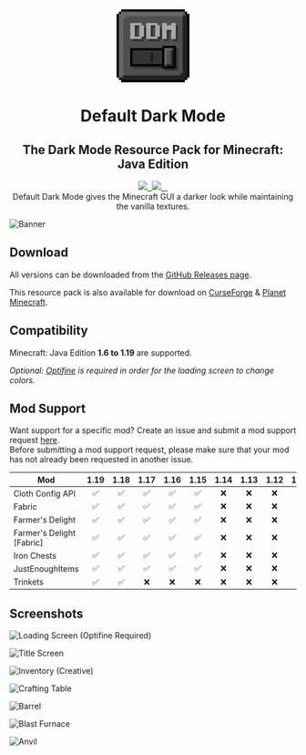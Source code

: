 <center>
    <img src="pack.png" />
    <h1>Default Dark Mode</h1>
    <h2>The Dark Mode Resource Pack for Minecraft: Java Edition</h2>
</center>

<center>
    <a aria-label="build" href="https://github.com/nebuIr/Default-Dark-Mode/actions">
        <img src="https://img.shields.io/github/workflow/status/nebuIr/Default-Dark-Mode/%E2%9A%A1%20Optimize%20PNG%20files">
    </a>
    <a aria-label="release" href="https://github.com/nebuIr/Default-Dark-Mode/releases/latest">
        <img alt="" src="https://img.shields.io/github/v/release/nebuIr/Default-Dark-Mode">
    </a>
    <a aria-label="license" href="https://creativecommons.org/licenses/by-nc-sa/4.0/">
        <img src="https://img.shields.io/badge/license-CC%20BY--NC--SA%204.0-brightgreen.svg">
    </a>
    <a aria-label="github downloads" href="https://github.com/nebuIr/Default-Dark-Mode/releases">
        <img alt="" src="https://img.shields.io/github/downloads/nebuIr/Default-Dark-Mode/total?logo=github">
    </a>
    <a aria-label="curseforge downloads" href="https://www.curseforge.com/minecraft/texture-packs/default-dark-mode/files">
        <img alt="" src="https://img.shields.io/endpoint?url=https://api.darkomizer.com/shields/downloads/curseforge">
    </a>
    <a aria-label="planet minecraft downloads" href="https://www.planetminecraft.com/texture-pack/default-dark-mode">
        <img alt="" src="https://img.shields.io/endpoint?url=https://api.darkomizer.com/shields/downloads/planetminecraft">
    </a>
</center>

<center>
    Default Dark Mode gives the Minecraft GUI a darker look while maintaining the vanilla textures.
</center>

![Banner](https://i.imgur.com/p9lNs6l.png)

## Download

All versions can be downloaded from the [GitHub Releases page](https://github.com/nebuIr/Default-Dark-Mode/releases).

This resource pack is also available for download on [CurseForge](https://www.curseforge.com/minecraft/texture-packs/default-dark-mode) & [Planet Minecraft](https://www.planetminecraft.com/texture_pack/default-dark-mode/).

## Compatibility

Minecraft: Java Edition **1.6 to 1.19** are supported.

*Optional: [Optifine](https://optifine.net/) is required in order for the loading screen to change colors.*

## Mod Support

Want support for a specific mod? Create an issue and submit a mod support request [here](https://github.com/nebuIr/Default-Dark-Mode/issues/new/choose).\
Before submitting a mod support request, please make sure that your mod has not already been requested in another issue.

| Mod                       | 1.19 | 1.18 | 1.17 | 1.16 | 1.15 | 1.14 | 1.13 | 1.12 | 1.11 | 1.10 | 1.9 | 1.8 | 1.7 | 1.6 |
|---------------------------|:----:|:----:|:----:|:----:|:----:|:----:|:----:|:----:|:----:|:----:|:---:|:---:|:---:|:---:|
| Cloth Config API          |  ✅  |  ✅  |  ✅  |  ✅  |  ✅  |  ❌  |  ❌  |  ❌  |  ❌  |  ❌  |  ❌  |  ❌  |  ❌  |  ❌  |  ❌  |
| Fabric                    |  ✅  |  ✅  |  ✅  |  ✅  |  ✅  |  ❌  |  ❌  |  ❌  |  ❌  |  ❌  |  ❌  |  ❌  |  ❌  |  ❌  |  ❌  |
| Farmer's Delight          |  ✅  |  ✅  |  ✅  |  ✅  |  ✅  |  ❌  |  ❌  |  ❌  |  ❌  |  ❌  |  ❌  |  ❌  |  ❌  |  ❌  |  ❌  |
| Farmer's Delight [Fabric] |  ✅  |  ✅  |  ✅  |  ✅  |  ✅  |  ❌  |  ❌  |  ❌  |  ❌  |  ❌  |  ❌  |  ❌  |  ❌  |  ❌  |  ❌  |
| Iron Chests               |  ✅  |  ✅  |  ✅  |  ✅  |  ✅  |  ❌  |  ❌  |  ❌  |  ❌  |  ❌  |  ❌  |  ❌  |  ❌  |  ❌  |  ❌  |
| JustEnoughItems           |  ✅  |  ✅  |  ✅  |  ✅  |  ✅  |  ❌  |  ❌  |  ❌  |  ❌  |  ❌  |  ❌  |  ❌  |  ❌  |  ❌  |  ❌  |
| Trinkets                  |  ✅  |  ✅  |  ❌  |  ❌  |  ❌  |  ❌  |  ❌  |  ❌  |  ❌  |  ❌  |  ❌  |  ❌  |  ❌  |  ❌  |  ❌  |

## Screenshots

![Loading Screen (Optifine Required)](https://i.imgur.com/x5Ujnte.png)

![Title Screen](https://i.imgur.com/2decASu.png)

![Inventory (Creative)](https://i.imgur.com/Uhn2a7U.png)

![Crafting Table](https://i.imgur.com/9bcmUt0.png)

![Barrel](https://i.imgur.com/dLCXsP3.png)

![Blast Furnace](https://i.imgur.com/R56d1RV.png)

![Anvil](https://i.imgur.com/wzQRLz7.png)
